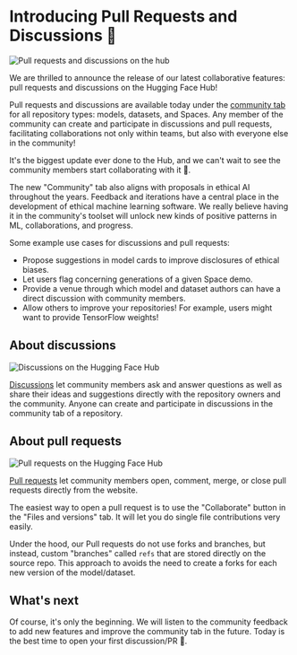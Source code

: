 # Introducing Pull Requests and Discussions 🥳

![Pull requests and discussions on the hub](https://res.cloudinary.com/picturesbase/image/upload/q_auto/v1653479595/Frame_30_mmccj0.jpg)

We are thrilled to announce the release of our latest collaborative features: pull requests and discussions on the Hugging Face Hub!

Pull requests and discussions are available today under the [community tab](https://huggingface.co/gpt2/discussions) for all repository types: models, datasets, and Spaces. Any member of the community can create and participate in discussions and pull requests, facilitating collaborations not only within teams, but also with everyone else in the community!

It's the biggest update ever done to the Hub, and we can't wait to see the community members start collaborating with it 🤩.

The new "Community" tab also aligns with proposals in ethical AI throughout the years. Feedback and iterations have a central place in the development of ethical machine learning software. We really believe having it in the community's toolset will unlock new kinds of positive patterns in ML, collaborations, and progress.

Some example use cases for discussions and pull requests:
* Propose suggestions in model cards to improve disclosures of ethical biases.
* Let users flag concerning generations of a given Space demo.
* Provide a venue through which model and dataset authors can have a direct discussion with community members.
* Allow others to improve your repositories! For example, users might want to provide TensorFlow weights!

## About discussions

![Discussions on the Hugging Face Hub](https://res.cloudinary.com/picturesbase/image/upload/v1653480977/image_9_ccvwj3.jpg)

[Discussions](https://huggingface.co/gpt2/discussions?type=discussion) let community members ask and answer questions as well as share their ideas and suggestions directly with the repository owners and the community. Anyone can create and participate in discussions in the community tab of a repository.

## About pull requests

![Pull requests on the Hugging Face Hub](https://res.cloudinary.com/picturesbase/image/upload/v1653480977/image_10_hdy9kv.jpg)

[Pull requests](https://huggingface.co/gpt2/discussions?type=pull_request) let community members open, comment, merge, or close pull requests directly from the website.

The easiest way to open a pull request is to use the "Collaborate" button in the "Files and versions" tab. It will let you do single file contributions very easily.

Under the hood, our Pull requests do not use forks and branches, but instead, custom "branches" called `refs` that are stored directly on the source repo. This approach to avoids the need to create a forks for each new version of the model/dataset.

## What's next

Of course, it's only the beginning. We will listen to the community feedback to add new features and improve the community tab in the future. Today is the best time to open your first discussion/PR 🤗.
